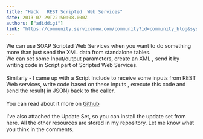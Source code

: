 ```yaml
---
title: "Hack   REST Scripted  Web Services"
date: 2013-07-29T22:50:08.000Z
authors: ["adiddigi"]
link: "https://community.servicenow.com/community?id=community_blog&sys_id=913e6e6ddbd0dbc01dcaf3231f96194c"
---
```

<p>We can use SOAP Scripted Web Services when you want to do something more than just send the XML data from standalone tables. <br />We can set some Input/output parameters, create an XML , send it by writing code in Script part of Scripted Web Services.<br /><br />Similarly - I came up with a Script Include to receive some inputs from REST Web services, write code based on these inputs , execute this code and send the result( in JSON) back to the caller.<br /><br />You can read about it more on <a title="ithub.com/abhididdigi/JSON-Scripted-Web-Service/blob/master/README.md" href="https://github.com/abhididdigi/JSON-Scripted-Web-Service/blob/master/README.md">Github</a><br /><br />I've also attached the Update Set, so you can install the update set from here. All the other resources are stored in my repository. Let me know what you think in the comments.</p>